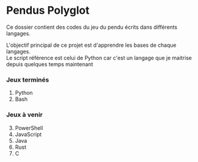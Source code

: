 # Pendus Polyglot
Ce dossier contient des codes du jeu du pendu écrits dans différents langages.

L'objectif principal de ce projet est d'apprendre les bases de chaque langages.  
Le script référence est celui de Python car c'est un langage que je maitrise depuis quelques temps maintenant

### Jeux terminés
1. Python
2. Bash

### Jeux à venir

3. PowerShell
4. JavaScript
5. Java
6. Rust
7. C
